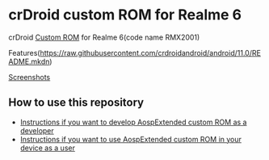 crDroid custom ROM for Realme 6
==============================

crDroid [Custom ROM](https://beebom.com/best-custom-roms-android-phones/) for Realme 6(code name RMX2001)

Features(https://raw.githubusercontent.com/crdroidandroid/android/11.0/README.mkdn)

[Screenshots](https://crdroid.net/#screenshots)

How to use this repository
-------------------

* [Instructions if you want to develop AospExtended custom ROM as a developer](https://github.com/Apon77/mido-AospExtended-Apon77/blob/main/Instructions%20for%20developers.md)
* [Instructions if you want to use AospExtended custom ROM in your device as a user](https://github.com/Apon77/mido-AospExtended-Apon77/blob/main/Instructions%20for%20users.md)
